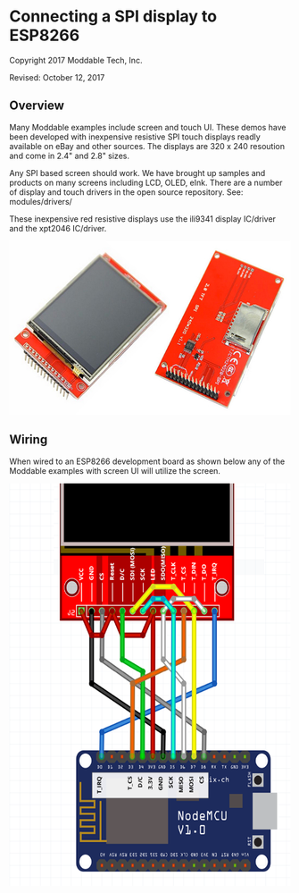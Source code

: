 # Connecting a SPI display to ESP8266

Copyright 2017 Moddable Tech, Inc.

Revised: October 12, 2017



## Overview

Many Moddable examples include screen and touch UI. These demos have been developed with inexpensive resistive SPI touch displays readly available on eBay and other sources. The displays are 320 x 240 resoution and come in 2.4" and 2.8" sizes. 

Any SPI based screen should work. We have brought up samples and products on many screens including LCD, OLED, eInk. There are a number of display and touch drivers in the open source repository. See: modules/drivers/

These inexpensive red resistive displays use the ili9341 display IC/driver and the xpt2046 IC/driver.

<img src="assets/spi-touch-display.jpg" height="311"/> 


## Wiring

When wired to an ESP8266 development board as shown below any of the Moddable examples with screen UI will utilize the screen. 

<img src="assets/esp-display-wiring.png" height="720"/> 